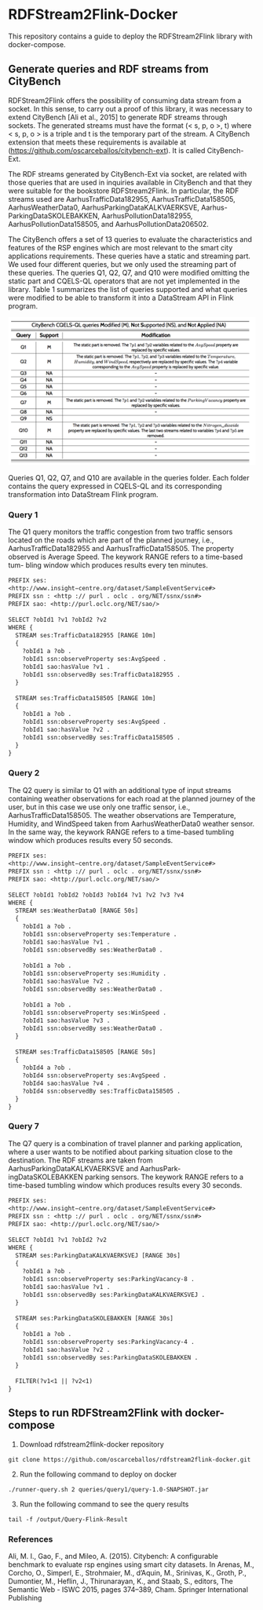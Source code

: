# RDFStream2Flink-Docker
This repository contains a guide to deploy the RDFStream2Flink library with docker-compose.

## Generate queries and RDF streams from CityBench
RDFStream2Flink offers the possibility of consuming data stream from a socket. In this sense, to carry out a proof of this library, it was necessary to extend CityBench [Ali et al., 2015] to generate RDF streams through sockets. The generated streams must have the format (< s, p, o >, t) where < s, p, o > is a triple and t is the temporary part of the stream. A CityBench extension that meets these requirements is available at (https://github.com/oscarceballos/citybench-ext). It is called CityBench-Ext.

The RDF streams generated by CityBench-Ext via socket, are related with those queries that are used in inquiries available in CityBench and that they were suitable for the bookstore RDFStream2Flink. In particular, the RDF streams used are AarhusTrafficData182955, AarhusTrafficData158505, AarhusWeatherData0, AarhusParkingDataKALKVAERKSVE, Aarhus- ParkingDataSKOLEBAKKEN, AarhusPollutionData182955, AarhusPollutionData158505, and AarhusPollutionData206502.

The CityBench offers a set of 13 queries to evaluate the characteristics and features of the RSP engines which are most relevant to the smart city applications requirements. These queries have a static and streaming part. We used four different queries, but we only used the streaming part of these queries. The queries Q1, Q2, Q7, and Q10 were modified omitting the static part and CQELS-QL operators that are not yet implemented in the library. Table 1 summarizes the list of queries supported and what queries were modified to be able to transform it into a DataStream API in Flink program.

![Image text](/images/queries-citybench-stream.png)

Queries Q1, Q2, Q7, and Q10 are available in the queries folder. Each folder contains the query expressed in CQELS-QL and its corresponding transformation into DataStream Flink program.

### Query 1
The Q1 query monitors the traffic congestion from two traffic sensors located on the roads which are part of the planned journey, i.e., AarhusTrafficData182955 and AarhusTrafficData158505. The property observed is Average Speed. The keywork RANGE refers to a time-based tum- bling window which produces results every ten minutes.
```
PREFIX ses: <http://www.insight−centre.org/dataset/SampleEventService#>
PREFIX ssn : <http :// purl . oclc . org/NET/ssnx/ssn#>
PREFIX sao: <http://purl.oclc.org/NET/sao/>

SELECT ?obId1 ?v1 ?obId2 ?v2
WHERE {
  STREAM ses:TrafficData182955 [RANGE 10m]
  {
    ?obId1 a ?ob .
    ?obId1 ssn:observeProperty ses:AvgSpeed .
    ?obId1 sao:hasValue ?v1 .
    ?obId1 ssn:observedBy ses:TrafficData182955 .
  }
  
  STREAM ses:TrafficData158505 [RANGE 10m]
  {
    ?obId1 a ?ob .
    ?obId1 ssn:observeProperty ses:AvgSpeed .
    ?obId1 sao:hasValue ?v2 .
    ?obId1 ssn:observedBy ses:TrafficData158505 . 
  }
}
```

### Query 2
The Q2 query is similar to Q1 with an additional type of input streams containing weather observations for each road at the planned journey of the user, but in this case we use only one traffic sensor, i.e., AarhusTrafficData158505. The weather observations are Temperature, Humidity, and WindSpeed taken from AarhusWeatherData0 weather sensor. In the same way, the keywork RANGE refers to a time-based tumbling window which produces results every 50 seconds.
```
PREFIX ses: <http://www.insight−centre.org/dataset/SampleEventService#>
PREFIX ssn : <http :// purl . oclc . org/NET/ssnx/ssn#>
PREFIX sao: <http://purl.oclc.org/NET/sao/>

SELECT ?obId1 ?obId2 ?obId3 ?obId4 ?v1 ?v2 ?v3 ?v4
WHERE {
  STREAM ses:WeatherData0 [RANGE 50s]
  {
    ?obId1 a ?ob .
    ?obId1 ssn:observeProperty ses:Temperature .
    ?obId1 sao:hasValue ?v1 .
    ?obId1 ssn:observedBy ses:WeatherData0 .
    
    ?obId1 a ?ob .
    ?obId1 ssn:observeProperty ses:Humidity .
    ?obId1 sao:hasValue ?v2 .
    ?obId1 ssn:observedBy ses:WeatherData0 .
    
    ?obId1 a ?ob .
    ?obId1 ssn:observeProperty ses:WinSpeed .
    ?obId1 sao:hasValue ?v3 .
    ?obId1 ssn:observedBy ses:WeatherData0 .
  }
  
  STREAM ses:TrafficData158505 [RANGE 50s]
  {
    ?obId4 a ?ob .
    ?obId4 ssn:observeProperty ses:AvgSpeed .
    ?obId4 sao:hasValue ?v4 .
    ?obId4 ssn:observedBy ses:TrafficData158505 . 
  }
}
```

### Query 7
The Q7 query is a combination of travel planner and parking application, where a user wants to be notified about parking situation close to the destination. The RDF streams are taken from AarhusParkingDataKALKVAERKSVE and AarhusPark- ingDataSKOLEBAKKEN parking sensors. The keywork RANGE refers to a time-based tumbling window which produces results every 30 seconds.
```
PREFIX ses: <http://www.insight−centre.org/dataset/SampleEventService#>
PREFIX ssn : <http :// purl . oclc . org/NET/ssnx/ssn#>
PREFIX sao: <http://purl.oclc.org/NET/sao/>

SELECT ?obId1 ?v1 ?obId2 ?v2
WHERE {
  STREAM ses:ParkingDataKALKVAERKSVEJ [RANGE 30s]
  {
    ?obId1 a ?ob .
    ?obId1 ssn:observeProperty ses:ParkingVacancy-8 .
    ?obId1 sao:hasValue ?v1 .
    ?obId1 ssn:observedBy ses:ParkingDataKALKVAERKSVEJ .
  }
  
  STREAM ses:ParkingDataSKOLEBAKKEN [RANGE 30s]
  {
    ?obId1 a ?ob .
    ?obId1 ssn:observeProperty ses:ParkingVacancy-4 .
    ?obId1 sao:hasValue ?v2 .
    ?obId1 ssn:observedBy ses:ParkingDataSKOLEBAKKEN . 
  }
  
  FILTER(?v1<1 || ?v2<1)
}
```

## Steps to run RDFStream2Flink with docker-compose
1. Download rdfstream2flink-docker repository
```
git clone https://github.com/oscarceballos/rdfstream2flink-docker.git
```
2. Run the following command to deploy on docker
```
./runner-query.sh 2 queries/query1/query-1.0-SNAPSHOT.jar
```
3. Run the following command to see the query results
```
tail -f /output/Query-Flink-Result
```

### References
Ali, M. I., Gao, F., and Mileo, A. (2015). Citybench: A configurable benchmark to evaluate rsp engines using smart city datasets. In Arenas, M., Corcho, O., Simperl, E., Strohmaier, M., d’Aquin, M., Srinivas, K., Groth, P., Dumontier, M., Heflin, J., Thirunarayan, K., and Staab, S., editors, The Semantic Web - ISWC 2015, pages 374–389, Cham. Springer International Publishing



